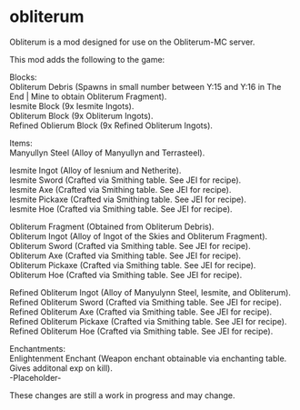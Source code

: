# obliterum

Obliterum is a mod designed for use on the Obliterum-MC server.

 
This mod adds the following to the game:

 
Blocks:                        
Obliterum Debris (Spawns in small number between Y:15 and Y:16 in The End | Mine to obtain Obliterum Fragment).                         
Iesmite Block (9x Iesmite Ingots).                     
Obliterum Block (9x Obliterum Ingots).              
Refined Oblierum Block (9x Refined Obliterum Ingots).              

Items:                    
Manyullyn Steel (Alloy of Manyullyn and Terrasteel).                  

Iesmite Ingot (Alloy of Iesnium and Netherite).                    
Iesmite Sword (Crafted via Smithing table. See JEI for recipe).             
Iesmite Axe (Crafted via Smithing table. See JEI for recipe).               
Iesmite Pickaxe (Crafted via Smithing table. See JEI for recipe).               
Iesmite Hoe (Crafted via Smithing table. See JEI for recipe).                

Obliterum Fragment (Obtained from Obliterum Debris).                 
Obliterum Ingot (Alloy of Ingot of the Skies and Obliterum Fragment).             
Obliterum Sword (Crafted via Smithing table. See JEI for recipe).                     
Obliterum Axe (Crafted via Smithing table. See JEI for recipe).               
Obliterum Pickaxe (Crafted via Smithing table. See JEI for recipe).               
Obliterum Hoe (Crafted via Smithing table. See JEI for recipe).                    

Refined Obliterum Ingot (Alloy of Manyulynn Steel, Iesmite, and Obliterum).                
Refined Obliterum Sword (Crafted via Smithing table. See JEI for recipe).                     
Refined Obliterum Axe (Crafted via Smithing table. See JEI for recipe).                 
Refined Obliterum Pickaxe (Crafted via Smithing table. See JEI for recipe).                       
Refined Obliterum Hoe (Crafted via Smithing table. See JEI for recipe).                       

Enchantments:                            
Enlightenment Enchant (Weapon enchant obtainable via enchanting table. Gives additonal exp on kill).            
-Placeholder-

These changes are still a work in progress and may change.
